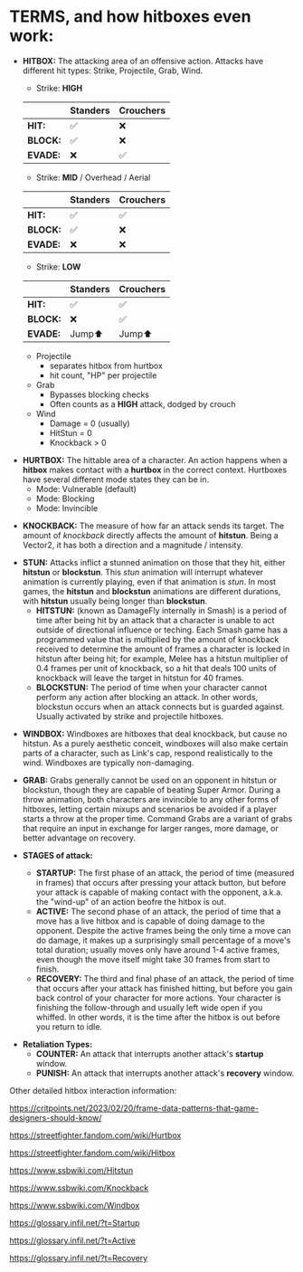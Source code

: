 # TERMS, and how hitboxes even work:

- **HITBOX:** The attacking area of an offensive action. Attacks have different hit types: Strike, Projectile, Grab, Wind.
  
  - Strike: **HIGH**
  
  | | Standers | Crouchers |
  | - | - | - |
  |**HIT:**| ✅ | ❌ |
  |**BLOCK:**| ✅ | ❌ |
  |**EVADE:**| ❌ | ✅ |
  
    
  - Strike: **MID** / Overhead / Aerial  
  
  | | Standers | Crouchers |
  | - | - | - |
  |**HIT:**| ✅ | ✅ |
  |**BLOCK:**| ✅ | ❌ |
  |**EVADE:**| ❌ | ❌ |
    
  - Strike: **LOW**

  | | Standers | Crouchers |
  | - | - | - |
  |**HIT:**| ✅ | ✅ |
  |**BLOCK:**| ❌ | ✅ |
  |**EVADE:**| Jump⬆ | Jump⬆ |
  
    - Projectile
      - separates hitbox from hurtbox
      - hit count, "HP" per projectile
    - Grab
      - Bypasses blocking checks
      - Often counts as a **HIGH** attack, dodged by crouch
    - Wind
      - Damage = 0 (usually)
      - HitStun = 0
      - Knockback > 0

<p></p>

- **HURTBOX:** The hittable area of a character. An action happens when a **hitbox** makes contact with a **hurtbox** in the correct context. Hurtboxes have several different mode states they can be in.
  - Mode: Vulnerable (default)
  - Mode: Blocking
  - Mode: Invincible

<p></p>

- **KNOCKBACK:** The measure of how far an attack sends its target. The amount of *knockback* directly affects the amount of **hitstun**. Being a Vector2, it has both a direction and a magnitude / intensity.

<p></p>

- **STUN:** Attacks inflict a stunned animation on those that they hit, either **hitstun** or **blockstun**. This *stun* animation will interrupt whatever animation is currently playing, even if that animation is *stun*. In most games, the **hitstun** and **blockstun** animations are different durations, with **hitstun** usually being longer than **blockstun**.
  - **HITSTUN:** (known as DamageFly internally in Smash) is a period of time after being hit by an attack that a character is unable to act outside of directional influence or teching. Each Smash game has a programmed value that is multiplied by the amount of knockback received to determine the amount of frames a character is locked in hitstun after being hit; for example, Melee has a hitstun multiplier of 0.4 frames per unit of knockback, so a hit that deals 100 units of knockback will leave the target in hitstun for 40 frames.
  - **BLOCKSTUN:** The period of time when your character cannot perform any action after blocking an attack. In other words, blockstun occurs when an attack connects but is guarded against. Usually activated by strike and projectile hitboxes.

<p></p>

- **WINDBOX:** Windboxes are hitboxes that deal knockback, but cause no hitstun. As a purely aesthetic conceit, windboxes will also make certain parts of a character, such as Link's cap, respond realistically to the wind. Windboxes are typically non-damaging.
- **GRAB:** Grabs generally cannot be used on an opponent in hitstun or blockstun, though they are capable of beating Super Armor. During a throw animation, both characters are invincible to any other forms of hitboxes, letting certain mixups and scenarios be avoided if a player starts a throw at the proper time. Command Grabs are a variant of grabs that require an input in exchange for larger ranges, more damage, or better advantage on recovery.


- **STAGES of attack:**
  - **STARTUP:** The first phase of an attack, the period of time (measured in frames) that occurs after pressing your attack button, but before your attack is capable of making contact with the opponent, a.k.a. the "wind-up" of an action beofre the hitbox is out.
  - **ACTIVE:** The second phase of an attack, the period of time that a move has a live hitbox and is capable of doing damage to the opponent. Despite the active frames being the only time a move can do damage, it makes up a surprisingly small percentage of a move's total duration; usually moves only have around 1-4 active frames, even though the move itself might take 30 frames from start to finish. 
  - **RECOVERY:** The third and final phase of an attack, the period of time that occurs after your attack has finished hitting, but before you gain back control of your character for more actions. Your character is finishing the follow-through and usually left wide open if you whiffed. In other words, it is the time after the hitbox is out before you return to idle.

<p></p>

- **Retaliation Types:**
  - **COUNTER:** An attack that interrupts another attack's **startup** window.
  - **PUNISH:** An attack that interrupts another attack's **recovery** window.


Other detailed hitbox interaction information:

https://critpoints.net/2023/02/20/frame-data-patterns-that-game-designers-should-know/

https://streetfighter.fandom.com/wiki/Hurtbox

https://streetfighter.fandom.com/wiki/Hitbox

https://www.ssbwiki.com/Hitstun

https://www.ssbwiki.com/Knockback

https://www.ssbwiki.com/Windbox

https://glossary.infil.net/?t=Startup

https://glossary.infil.net/?t=Active

https://glossary.infil.net/?t=Recovery






